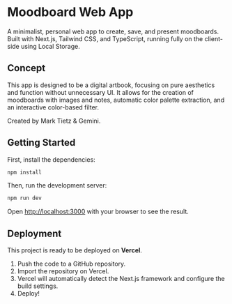 # Moodboard Web App

A minimalist, personal web app to create, save, and present moodboards. Built with Next.js, Tailwind CSS, and TypeScript, running fully on the client-side using Local Storage.

## Concept

This app is designed to be a digital artbook, focusing on pure aesthetics and function without unnecessary UI. It allows for the creation of moodboards with images and notes, automatic color palette extraction, and an interactive color-based filter.

Created by Mark Tietz & Gemini.

## Getting Started

First, install the dependencies:

```bash
npm install
```

Then, run the development server:

```bash
npm run dev
```

Open [http://localhost:3000](http://localhost:3000) with your browser to see the result.

## Deployment

This project is ready to be deployed on **Vercel**.

1.  Push the code to a GitHub repository.
2.  Import the repository on Vercel.
3.  Vercel will automatically detect the Next.js framework and configure the build settings.
4.  Deploy!
